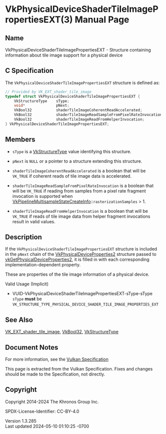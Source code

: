 # VkPhysicalDeviceShaderTileImagePropertiesEXT(3) Manual Page

## Name

VkPhysicalDeviceShaderTileImagePropertiesEXT - Structure containing
information about tile image support for a physical device



## <a href="#_c_specification" class="anchor"></a>C Specification

The `VkPhysicalDeviceShaderTileImagePropertiesEXT` structure is defined
as:

``` c
// Provided by VK_EXT_shader_tile_image
typedef struct VkPhysicalDeviceShaderTileImagePropertiesEXT {
    VkStructureType    sType;
    void*              pNext;
    VkBool32           shaderTileImageCoherentReadAccelerated;
    VkBool32           shaderTileImageReadSampleFromPixelRateInvocation;
    VkBool32           shaderTileImageReadFromHelperInvocation;
} VkPhysicalDeviceShaderTileImagePropertiesEXT;
```

## <a href="#_members" class="anchor"></a>Members

- `sType` is a [VkStructureType](https://registry.khronos.org/vulkan/specs/1.3-extensions/man/html/VkStructureType.html) value identifying
  this structure.

- `pNext` is `NULL` or a pointer to a structure extending this
  structure.

- `shaderTileImageCoherentReadAccelerated` is a boolean that will be
  `VK_TRUE` if coherent reads of tile image data is accelerated.

- `shaderTileImageReadSampleFromPixelRateInvocation` is a boolean that
  will be `VK_TRUE` if reading from samples from a pixel rate fragment
  invocation is supported when
  [VkPipelineMultisampleStateCreateInfo](https://registry.khronos.org/vulkan/specs/1.3-extensions/man/html/VkPipelineMultisampleStateCreateInfo.html)::`rasterizationSamples`
  \> 1.

- `shaderTileImageReadFromHelperInvocation` is a boolean that will be
  `VK_TRUE` if reads of tile image data from helper fragment invocations
  result in valid values.

## <a href="#_description" class="anchor"></a>Description

If the `VkPhysicalDeviceShaderTileImagePropertiesEXT` structure is
included in the `pNext` chain of the
[VkPhysicalDeviceProperties2](https://registry.khronos.org/vulkan/specs/1.3-extensions/man/html/VkPhysicalDeviceProperties2.html)
structure passed to
[vkGetPhysicalDeviceProperties2](https://registry.khronos.org/vulkan/specs/1.3-extensions/man/html/vkGetPhysicalDeviceProperties2.html),
it is filled in with each corresponding implementation-dependent
property.

These are properties of the tile image information of a physical device.

Valid Usage (Implicit)

- <a href="#VUID-VkPhysicalDeviceShaderTileImagePropertiesEXT-sType-sType"
  id="VUID-VkPhysicalDeviceShaderTileImagePropertiesEXT-sType-sType"></a>
  VUID-VkPhysicalDeviceShaderTileImagePropertiesEXT-sType-sType  
  `sType` **must** be
  `VK_STRUCTURE_TYPE_PHYSICAL_DEVICE_SHADER_TILE_IMAGE_PROPERTIES_EXT`

## <a href="#_see_also" class="anchor"></a>See Also

[VK_EXT_shader_tile_image](https://registry.khronos.org/vulkan/specs/1.3-extensions/man/html/VK_EXT_shader_tile_image.html),
[VkBool32](https://registry.khronos.org/vulkan/specs/1.3-extensions/man/html/VkBool32.html), [VkStructureType](https://registry.khronos.org/vulkan/specs/1.3-extensions/man/html/VkStructureType.html)

## <a href="#_document_notes" class="anchor"></a>Document Notes

For more information, see the <a
href="https://registry.khronos.org/vulkan/specs/1.3-extensions/html/vkspec.html#VkPhysicalDeviceShaderTileImagePropertiesEXT"
target="_blank" rel="noopener">Vulkan Specification</a>

This page is extracted from the Vulkan Specification. Fixes and changes
should be made to the Specification, not directly.

## <a href="#_copyright" class="anchor"></a>Copyright

Copyright 2014-2024 The Khronos Group Inc.

SPDX-License-Identifier: CC-BY-4.0

Version 1.3.285  
Last updated 2024-05-10 01:10:25 -0700
